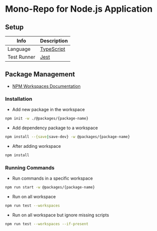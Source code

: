 # Mono-Repo for Node.js Application

## Setup

| Info        | Description                   |
| ----------- | ----------------------------- |
| Language    | [TypeScript][typescript-docs] |
| Test Runner | [Jest][jest-docs]             |

## Package Management

- [NPM Workspaces Documentation][npm-workspaces-docs]

### Installation

- Add new package in the workspace

```sh
npm init -w ./@packages/{package-name}
```

- Add dependency package to a workspace

```sh
npm install --{save|save-dev} -w @packages/{package-name}
```

- After adding workspace

```sh
npm install
```

### Running Commands

- Run commands in a specific workspace

```sh
npm run start -w @packages/{package-name}
```

- Run on all workspace

```sh
npm run test --workspaces
```

- Run on all workspace but ignore missing scripts

```sh
npm run test --workspaces --if-present
```

[npm-workspaces-docs]: [https://docs.npmjs.com/cli/v8/using-npm/workspaces]
[typescript-docs]: https://typescriptlang.org/docs
[jest-docs]: https://jestjs.io/docs/getting-started
